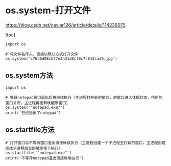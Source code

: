 # os.system-打开文件

https://blog.csdn.net/caviar126/article/details/114239075

[toc]

```
import os

# 将文件名传入，直接以默认方式打开文件
os.system('c76a6d08cb77e2a31d0cf0c7c843cad9.jpg')
```

## os.system方法

```
import os

# 等待notepad窗口退出后再继续执行（主进程打开新的窗口，原窗口进入休眠状态，待新的窗口关闭，主进程再重新唤醒原窗口）
os.system('"notepad.exe"')
print('已经退出了notepad')
```



## os.startfile方法

```
# 打开窗口后不等待窗口退出直接继续执行（主进程创建一个子进程去打新的窗口，主进程创建完成子进程后立即继续往下执行）
os.startfile('"notepad.exe"')
print('不等待notepad退出直接继续执行')
```
